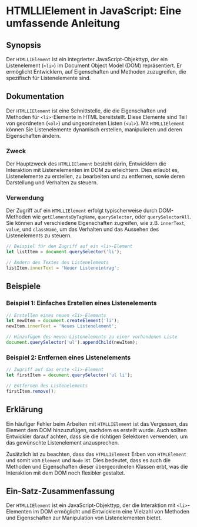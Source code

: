 <!--
Meta Description: # HTMLLIElement in JavaScript: Eine umfassende Anleitung ## Synopsis Der `HTMLLIElement` ist ein integrierter JavaScript-Objekttyp, der ein Listenelem...
Meta Keywords: und, htmllielement, die, der, ein
-->

# HTMLLIElement in JavaScript: Eine umfassende Anleitung

## Synopsis
Der `HTMLLIElement` ist ein integrierter JavaScript-Objekttyp, der ein Listenelement (`<li>`) im Document Object Model (DOM) repräsentiert. Er ermöglicht Entwicklern, auf Eigenschaften und Methoden zuzugreifen, die spezifisch für Listenelemente sind.

## Dokumentation
Der `HTMLLIElement` ist eine Schnittstelle, die die Eigenschaften und Methoden für `<li>`-Elemente in HTML bereitstellt. Diese Elemente sind Teil von geordneten (`<ol>`) und ungeordneten Listen (`<ul>`). Mit `HTMLLIElement` können Sie Listenelemente dynamisch erstellen, manipulieren und deren Eigenschaften ändern.

### Zweck
Der Hauptzweck des `HTMLLIElement` besteht darin, Entwicklern die Interaktion mit Listenelementen im DOM zu erleichtern. Dies erlaubt es, Listenelemente zu erstellen, zu bearbeiten und zu entfernen, sowie deren Darstellung und Verhalten zu steuern.

### Verwendung
Der Zugriff auf ein `HTMLLIElement` erfolgt typischerweise durch DOM-Methoden wie `getElementsByTagName`, `querySelector`, oder `querySelectorAll`. Sie können auf verschiedene Eigenschaften zugreifen, wie z.B. `innerText`, `value`, und `className`, um das Verhalten und das Aussehen des Listenelements zu steuern.

```javascript
// Beispiel für den Zugriff auf ein <li>-Element
let listItem = document.querySelector('li');

// Ändern des Textes des Listenelements
listItem.innerText = 'Neuer Listeneintrag';
```

## Beispiele
### Beispiel 1: Einfaches Erstellen eines Listenelements
```javascript
// Erstellen eines neuen <li>-Elements
let newItem = document.createElement('li');
newItem.innerText = 'Neues Listenelement';

// Hinzufügen des neuen Listenelements zu einer vorhandenen Liste
document.querySelector('ul').appendChild(newItem);
```

### Beispiel 2: Entfernen eines Listenelements
```javascript
// Zugriff auf das erste <li>-Element
let firstItem = document.querySelector('ul li');

// Entfernen des Listenelements
firstItem.remove();
```

## Erklärung
Ein häufiger Fehler beim Arbeiten mit `HTMLLIElement` ist das Vergessen, das Element dem DOM hinzuzufügen, nachdem es erstellt wurde. Auch sollten Entwickler darauf achten, dass sie die richtigen Selektoren verwenden, um das gewünschte Listenelement anzusprechen. 

Zusätzlich ist zu beachten, dass das `HTMLLIElement` Erben von `HTMLElement` und somit von `Element` und `Node` ist. Dies bedeutet, dass es auch die Methoden und Eigenschaften dieser übergeordneten Klassen erbt, was die Interaktion mit dem DOM noch flexibler gestaltet.

## Ein-Satz-Zusammenfassung
Der `HTMLLIElement` ist ein JavaScript-Objekttyp, der die Interaktion mit `<li>`-Elementen im DOM ermöglicht und Entwicklern eine Vielzahl von Methoden und Eigenschaften zur Manipulation von Listenelementen bietet.